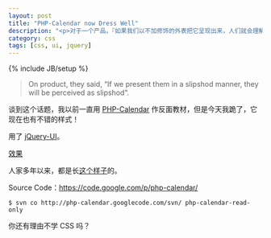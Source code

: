 ```yaml
---
layout: post
title: "PHP-Calendar now Dress Well"
description: "<p>对于一个产品，『如果我们以不加修饰的外表把它呈现出来，人们就会理解为它粗制滥造』。</p><p>谈到这个话题，我以前一直用 <a href='http://www.php-calendar.com/' target='_blank'>PHP-Calendar</a> 作反面教材，但是今天我跪了，它现在也有不错的样式！</p><p>用了 <a href='http://jqueryui.com/' target='_blank'>jQuery-UI</a>。</p><p><a href='http://www.php-calendar.com/php-calendar-dev/' target='_blank'>效果</a></p><p>人家多年以来，都是长<a href='http://webscripts.softpedia.com/scriptScreenshots/PHP-Calendar-System--Screenshots-31936.html' target='_blank'>这个样子</a>的。</p>"
category: css
tags: [css, ui, jquery]
---
```

{% include JB/setup %}


<blockquote class="warning">
On product, they said, “If we present them in a slipshod manner, they will be perceived as slipshod”.
</blockquote>

谈到这个话题，我以前一直用 [PHP-Calendar](http://www.php-calendar.com/) 作反面教材，但是今天我跪了，它现在也有不错的样式！

用了 [jQuery-UI](http://jqueryui.com/)。

[效果](http://www.php-calendar.com/php-calendar-dev/)

人家多年以来，都是长[这个样子](http://webscripts.softpedia.com/scriptScreenshots/PHP-Calendar-System--Screenshots-31936.html)的。

Source Code：<https://code.google.com/p/php-calendar/>

```
$ svn co http://php-calendar.googlecode.com/svn/ php-calendar-read-only
```

你还有理由不学 CSS 吗？
